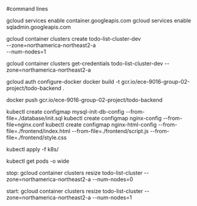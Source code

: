 #command lines

gcloud services enable container.googleapis.com
gcloud services enable sqladmin.googleapis.com


gcloud container clusters create todo-list-cluster-dev \
    --zone=northamerica-northeast2-a \
    --num-nodes=1

gcloud container clusters get-credentials todo-list-cluster-dev --zone=northamerica-northeast2-a

gcloud auth configure-docker
docker build -t gcr.io/ece-9016-group-02-project/todo-backend .

docker push gcr.io/ece-9016-group-02-project/todo-backend


kubectl create configmap mysql-init-db-config --from-file=./database/init.sql
kubectl create configmap nginx-config --from-file=nginx.conf
kubectl create configmap nginx-html-config --from-file=./frontend/index.html --from-file=./frontend/script.js --from-file=./frontend/style.css


kubectl apply -f k8s/ 

kubectl  get pods -o wide

stop:
gcloud container clusters resize todo-list-cluster --zone=northamerica-northeast2-a --num-nodes=0

start:
gcloud container clusters resize todo-list-cluster --zone=northamerica-northeast2-a --num-nodes=1

